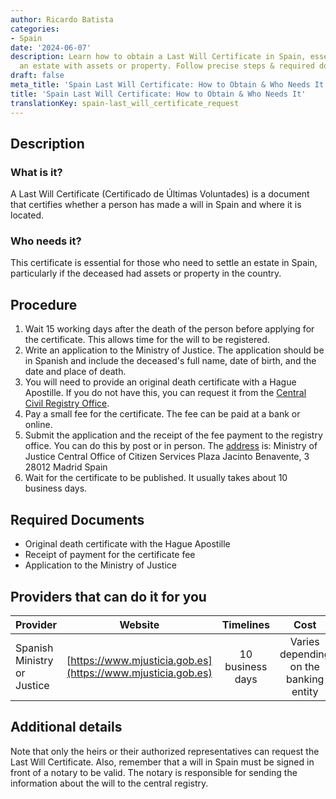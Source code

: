 ```yaml
---
author: Ricardo Batista
categories:
- Spain
date: '2024-06-07'
description: Learn how to obtain a Last Will Certificate in Spain, essential for settling
  an estate with assets or property. Follow precise steps & required documents.
draft: false
meta_title: 'Spain Last Will Certificate: How to Obtain & Who Needs It'
title: 'Spain Last Will Certificate: How to Obtain & Who Needs It'
translationKey: spain-last_will_certificate_request
---
```



## Description

### What is it?
A Last Will Certificate (Certificado de Últimas Voluntades) is a document that certifies whether a person has made a will in Spain and where it is located. 

### Who needs it?
This certificate is essential for those who need to settle an estate in Spain, particularly if the deceased had assets or property in the country.

## Procedure

1. Wait 15 working days after the death of the person before applying for the certificate. This allows time for the will to be registered.
2. Write an application to the Ministry of Justice. The application should be in Spanish and include the deceased's full name, date of birth, and the date and place of death.
3. You will need to provide an original death certificate with a Hague Apostille. If you do not have this, you can request it from the [Central Civil Registry Office](https://www.mpr.gob.es/Paginas/index.aspx).
4. Pay a small fee for the certificate. The fee can be paid at a bank or online.
5. Submit the application and the receipt of the fee payment to the registry office. You can do this by post or in person. The [address](https://www.mpr.gob.es/Paginas/index.aspx) is:
    Ministry of Justice
    Central Office of Citizen Services
    Plaza Jacinto Benavente, 3
    28012 Madrid
    Spain
6. Wait for the certificate to be published. It usually takes about 10 business days. 

## Required Documents

- Original death certificate with the Hague Apostille
- Receipt of payment for the certificate fee
- Application to the Ministry of Justice

## Providers that can do it for you

| Provider        |     Website     |     Timelines    |       Cost      |
| --------------- | --------------- |  :-------------: | :-------------: |
| Spanish Ministry  or Justice      |  [https://www.mjusticia.gob.es](https://www.mjusticia.gob.es)      |   10 business days   |        Varies depending on the banking entity       |

## Additional details

Note that only the heirs or their authorized representatives can request the Last Will Certificate. Also, remember that a will in Spain must be signed in front of a notary to be valid. The notary is responsible for sending the information about the will to the central registry.